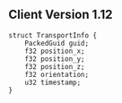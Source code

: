 ## Client Version 1.12

```rust,ignore
struct TransportInfo {
    PackedGuid guid;    
    f32 position_x;    
    f32 position_y;    
    f32 position_z;    
    f32 orientation;    
    u32 timestamp;    
}

```
